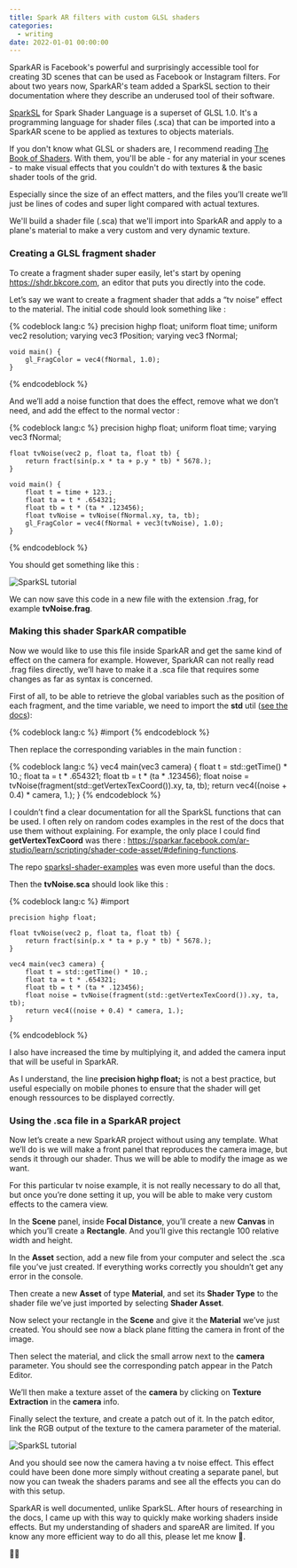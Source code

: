 ```yaml
---
title: Spark AR filters with custom GLSL shaders
categories:
  - writing
date: 2022-01-01 00:00:00
---
```


SparkAR is Facebook's powerful and surprisingly accessible tool for creating 3D scenes that can be used as Facebook or Instagram filters. For about two years now, SparkAR's team added a SparkSL section to their documentation where they describe an underused tool of their software. 

<a href="https://sparkar.facebook.com/ar-studio/learn/sparksl/sparksl-overview" rel="noreferrer" class="link">SparkSL</a> for Spark Shader Language is a superset of GLSL 1.0. It's a programming language for shader files (.sca) that can be imported into a SparkAR scene to be applied as textures to objects materials. 

If you don't know what GLSL or shaders are, I recommend reading <a href="https://thebookofshaders.com" rel="noreferrer" class="link">The Book of Shaders</a>. With them, you'll be able - for any material in your scenes - to make visual effects that you couldn't do with textures & the basic shader tools of the grid. 

Especially since the size of an effect matters, and the files you’ll create we’ll just be lines of codes and super light compared with actual textures.

We'll build a shader file (.sca) that we'll import into SparkAR and apply to a plane's material to make a very custom and very dynamic texture.

### **Creating a GLSL fragment shader**

To create a fragment shader super easily, let's start by opening <a href="https://shdr.bkcore.com" rel="noreferrer" class="link">https://shdr.bkcore.com</a>, an editor that puts you directly into the code. 

Let’s say we want to create a fragment shader that adds a “tv noise” effect to the material. The initial code should look something like : 

{% codeblock lang:c %}
    precision highp float;
    uniform float time;
    uniform vec2 resolution;
    varying vec3 fPosition;
    varying vec3 fNormal;

    void main() {
        gl_FragColor = vec4(fNormal, 1.0);
    }
{% endcodeblock %}

And we’ll add a noise function that does the effect, remove what we don’t need, and add the effect to the normal vector :

{% codeblock lang:c %}
    precision highp float;
    uniform float time;
    varying vec3 fNormal;

    float tvNoise(vec2 p, float ta, float tb) {
        return fract(sin(p.x * ta + p.y * tb) * 5678.);
    }

    void main() {
        float t = time + 123.;
        float ta = t * .654321;
        float tb = t * (ta * .123456);
        float tvNoise = tvNoise(fNormal.xy, ta, tb);
        gl_FragColor = vec4(fNormal + vec3(tvNoise), 1.0);
    }
{% endcodeblock %}

You should get something like this :

<img src="https://live.staticflickr.com/65535/51792820918_76e4614f79_z.jpg" alt="SparkSL tutorial">

We can now save this code in a new file with the extension .frag, for example **tvNoise.frag**.

### **Making this shader SparkAR compatible**

Now we would like to use this file inside SparkAR and get the same kind of effect on the camera for example. However, SparkAR can not really read .frag files directly, we’ll have to make it a .sca file that requires some changes as far as syntax is concerned.

First of all, to be able to retrieve the global variables such as the position of each fragment, and the time variable, we need to import the **std** util (<a href="https://sparkar.facebook.com/ar-studio/learn/sparksl/sparksl-api/utils" rel="noreferrer" class="link">see the docs</a>):

{% codeblock lang:c %}
    #import <utils>
{% endcodeblock %}

Then replace the corresponding variables in the main function :

{% codeblock lang:c %}
    vec4 main(vec3 camera) {
        float t = std::getTime() * 10.;
        float ta = t * .654321;
        float tb = t * (ta * .123456);
        float noise = tvNoise(fragment(std::getVertexTexCoord()).xy, ta, tb);
        return vec4((noise + 0.4) * camera, 1.);
    }
{% endcodeblock %}

I couldn’t find a clear documentation for all the SparkSL functions that can be used. I often rely on random codes examples in the rest of the docs that use them without explaining. For example, the only place I could find **getVertexTexCoord** was there : <a href="https://sparkar.facebook.com/ar-studio/learn/scripting/shader-code-asset/#defining-functions" rel="noreferrer" class="link">https://sparkar.facebook.com/ar-studio/learn/scripting/shader-code-asset/#defining-functions</a>.

The repo <a href="https://github.com/aferriss/sparksl-shader-examples" rel="noreferrer" class="link">sparksl-shader-examples</a> was even more useful than the docs.

Then the **tvNoise.sca** should look like this :

{% codeblock lang:c %}
    #import <utils>

    precision highp float;

    float tvNoise(vec2 p, float ta, float tb) {
        return fract(sin(p.x * ta + p.y * tb) * 5678.);
    }

    vec4 main(vec3 camera) {
        float t = std::getTime() * 10.;
        float ta = t * .654321;
        float tb = t * (ta * .123456);
        float noise = tvNoise(fragment(std::getVertexTexCoord()).xy, ta, tb);
        return vec4((noise + 0.4) * camera, 1.);
    }
{% endcodeblock %}

I also have increased the time by multiplying it, and added the camera input that will be useful in SparkAR.

As I understand, the line **precision highp float;** is not a best practice, but useful especially on mobile phones to ensure that the shader will get enough ressources to be displayed correctly.

### **Using the .sca file in a SparkAR project**

Now let’s create a new SparkAR project without using any template. What we’ll do is we will make a front panel that reproduces the camera image, but sends it through our shader. Thus we will be able to modify the image as we want.

For this particular tv noise example, it is not really necessary to do all that, but once you’re done setting it up, you will be able to make very custom effects to the camera view.

In the **Scene** panel, inside **Focal Distance**, you’ll create a new **Canvas** in which you’ll create a **Rectangle**. And you’ll give this rectangle 100 relative width and height.

In the **Asset** section, add a new file from your computer and select the .sca file you’ve just created. If everything works correctly you shouldn’t get any error in the console.

Then create a new **Asset** of type **Material**, and set its **Shader Type** to the shader file we’ve just imported by selecting **Shader Asset**.

Now select your rectangle in the **Scene** and give it the **Material** we’ve just created. You should see now a black plane fitting the camera in front of the image.

Then select the material, and click the small arrow next to the **camera** parameter. You should see the corresponding patch appear in the Patch Editor.

We’ll then make a texture asset of the **camera** by clicking on **Texture Extraction** in the **camera** info. 

Finally select the texture, and create a patch out of it. In the patch editor, link the RGB output of the texture to the camera parameter of the material.

<img src="https://live.staticflickr.com/65535/51791757467_0f37df46a5_z.jpg" alt="SparkSL tutorial">

And you should see now the camera having a tv noise effect. This effect could have been done more simply without creating a separate panel, but now you can tweak the shaders params and see all the effects you can do with this setup.

SparkAR is well documented, unlike SparkSL. After hours of researching in the docs, I came up with this way to quickly make working shaders inside effects. But my understanding of shaders and spareAR are limited. If you know any more efficient way to do all this, please let me know 💝.

🙋‍♂️